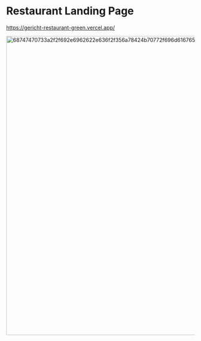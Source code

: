 # Restaurant Landing Page

https://gericht-restaurant-green.vercel.app/

<img width="800" alt="68747470733a2f2f692e6962622e636f2f356a78424b70772f696d6167652e706e67" src="https://user-images.githubusercontent.com/96782909/204058055-85d22e64-f091-4c43-a8fb-e2522c239e0a.png">



